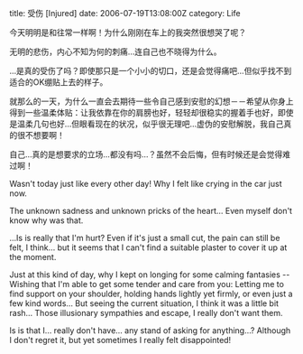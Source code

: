 title: 受伤 [Injured]
date: 2006-07-19T13:08:00Z
category: Life

今天明明是和往常一样啊！为什么刚刚在车上的我突然很想哭了呢？

无明的悲伤，内心不知为何的刺痛…连自己也不晓得为什么。

…是真的受伤了吗？即使那只是一个小小的切口，还是会觉得痛吧…但似乎找不到适合的OK绷贴上去的样子。

就那么的一天，为什么一直会去期待一些令自己感到安慰的幻想－－希望从你身上得到一些温柔体贴：让我依靠在你的肩膀也好，轻轻却很稳实的握着手也好，即使是温柔几句也好…但眼看现在的状况，似乎很无理吧…虚伪的安慰解脱，我自己真的很不想要啊！

自己…真的是想要求的立场…都没有吗…？虽然不会后悔，但有时候还是会觉得难过啊！

Wasn't today just like every other day! Why I felt like crying in the car just now.

The unknown sadness and unknown pricks of the heart… Even myself don't know why was that.

…Is is really that I'm hurt? Even if it's just a small cut, the pain can still be felt, I think… but it seems that I can't find a suitable plaster to cover it up at the moment.

Just at this kind of day, why I kept on longing for some calming fantasies -- Wishing that I'm able to get some tender and care from you: Letting me to find support on your shoulder, holding hands lightly yet firmly, or even just a few kind words… But seeing the current situation, I think it was a little bit rash… Those illusionary sympathies and escape, I really don't want them.

Is is that I… really don't have… any stand of asking for anything…? Although I don't regret it, but yet sometimes I really felt disappointed!
